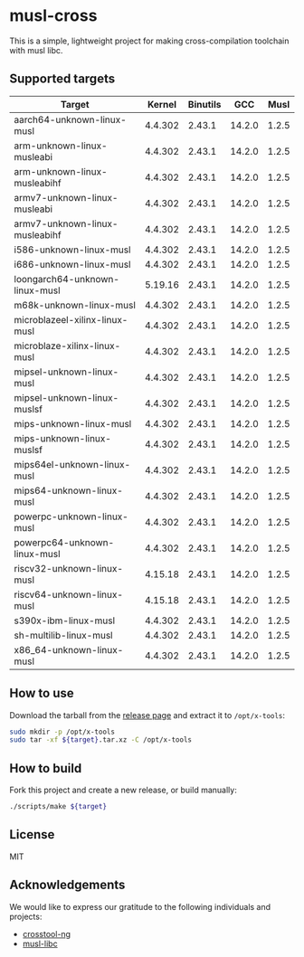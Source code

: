 # musl-cross

This is a simple, lightweight project for making cross-compilation toolchain with musl libc.

## Supported targets

| Target                         | Kernel  | Binutils | GCC    | Musl   |
|--------------------------------|---------|----------|--------|--------|
| aarch64-unknown-linux-musl     | 4.4.302 | 2.43.1   | 14.2.0 | 1.2.5  |
| arm-unknown-linux-musleabi     | 4.4.302 | 2.43.1   | 14.2.0 | 1.2.5  |
| arm-unknown-linux-musleabihf   | 4.4.302 | 2.43.1   | 14.2.0 | 1.2.5  |
| armv7-unknown-linux-musleabi   | 4.4.302 | 2.43.1   | 14.2.0 | 1.2.5  |
| armv7-unknown-linux-musleabihf | 4.4.302 | 2.43.1   | 14.2.0 | 1.2.5  |
| i586-unknown-linux-musl        | 4.4.302 | 2.43.1   | 14.2.0 | 1.2.5  |
| i686-unknown-linux-musl        | 4.4.302 | 2.43.1   | 14.2.0 | 1.2.5  |
| loongarch64-unknown-linux-musl | 5.19.16 | 2.43.1   | 14.2.0 | 1.2.5  |
| m68k-unknown-linux-musl        | 4.4.302 | 2.43.1   | 14.2.0 | 1.2.5  |
| microblazeel-xilinx-linux-musl | 4.4.302 | 2.43.1   | 14.2.0 | 1.2.5  |
| microblaze-xilinx-linux-musl   | 4.4.302 | 2.43.1   | 14.2.0 | 1.2.5  |
| mipsel-unknown-linux-musl      | 4.4.302 | 2.43.1   | 14.2.0 | 1.2.5  |
| mipsel-unknown-linux-muslsf    | 4.4.302 | 2.43.1   | 14.2.0 | 1.2.5  |
| mips-unknown-linux-musl        | 4.4.302 | 2.43.1   | 14.2.0 | 1.2.5  |
| mips-unknown-linux-muslsf      | 4.4.302 | 2.43.1   | 14.2.0 | 1.2.5  |
| mips64el-unknown-linux-musl    | 4.4.302 | 2.43.1   | 14.2.0 | 1.2.5  |
| mips64-unknown-linux-musl      | 4.4.302 | 2.43.1   | 14.2.0 | 1.2.5  |
| powerpc-unknown-linux-musl     | 4.4.302 | 2.43.1   | 14.2.0 | 1.2.5  |
| powerpc64-unknown-linux-musl   | 4.4.302 | 2.43.1   | 14.2.0 | 1.2.5  |
| riscv32-unknown-linux-musl     | 4.15.18 | 2.43.1   | 14.2.0 | 1.2.5  |
| riscv64-unknown-linux-musl     | 4.15.18 | 2.43.1   | 14.2.0 | 1.2.5  |
| s390x-ibm-linux-musl           | 4.4.302 | 2.43.1   | 14.2.0 | 1.2.5  |
| sh-multilib-linux-musl         | 4.4.302 | 2.43.1   | 14.2.0 | 1.2.5  |
| x86_64-unknown-linux-musl      | 4.4.302 | 2.43.1   | 14.2.0 | 1.2.5  |

## How to use

Download the tarball from the [release page](https://github.com/musl-cross/musl-cross/releases) and extract it to `/opt/x-tools`:

```sh
sudo mkdir -p /opt/x-tools
sudo tar -xf ${target}.tar.xz -C /opt/x-tools
```

## How to build

Fork this project and create a new release, or build manually:

```sh
./scripts/make ${target}
```

## License

MIT

## Acknowledgements

We would like to express our gratitude to the following individuals and projects:

- [crosstool-ng](https://github.com/crosstool-ng/crosstool-ng)
- [musl-libc](https://musl.libc.org)
